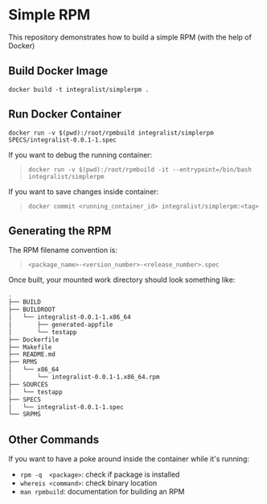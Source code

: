 # Simple RPM

This repository demonstrates how to build a simple RPM (with the help of Docker)

## Build Docker Image

`docker build -t integralist/simplerpm .`

## Run Docker Container

`docker run -v $(pwd):/root/rpmbuild integralist/simplerpm SPECS/integralist-0.0.1-1.spec`

If you want to debug the running container:

> `docker run -v $(pwd):/root/rpmbuild -it --entrypoint=/bin/bash integralist/simplerpm`

If you want to save changes inside container:  

> `docker commit <running_container_id> integralist/simplerpm:<tag>`

## Generating the RPM

The RPM filename convention is:  

> `<package_name>-<version_number>-<release_number>.spec`

Once built, your mounted work directory should look something like:

```bash
.
├── BUILD
├── BUILDROOT
│   └── integralist-0.0.1-1.x86_64
│       ├── generated-appfile
│       └── testapp
├── Dockerfile
├── Makefile
├── README.md
├── RPMS
│   └── x86_64
│       └── integralist-0.0.1-1.x86_64.rpm
├── SOURCES
│   └── testapp
├── SPECS
│   └── integralist-0.0.1-1.spec
└── SRPMS
```

## Other Commands

If you want to have a poke around inside the container while it's running:

- `rpm -q  <package>`: check if package is installed
- `whereis <command>`: check binary location
- `man rpmbuild`: documentation for building an RPM
